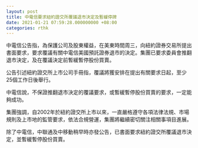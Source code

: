 ```yaml
---
layout: post
title: 中電信要求紐約證交所覆議退市決定及暫緩停牌
date: 2021-01-21 07:59:28.000000000 +08:00
categories: rthk
---
```


中電信公告指，為保護公司及股東權益，在美東時間周三，向紐約證券交易所提出書面要求，要求覆議有關中電信美國預託證券退市的決定。集團已要求委員會推翻退市決定，及在覆議決定前暫緩暫停股份買賣。

公告引述紐約證交所上市公司手冊指，覆議將獲安排在提出有關要求日起，至少25個工作日後舉行。

中電信說，不保證推翻退市決定的覆議要求，或暫緩暫停股份買賣的要求，一定能夠成功。

集團強調，自2002年於紐約證交所上市以來，一直嚴格遵守各項法律法規、市場規則及上市地的監管要求，依法合規營運，集團將繼續密切關注相關事項目進展。

除了中電信，中聯通及中移動稍早時亦發公告，已書面要求紐約證交所覆議退市決定，並暫緩暫停股份買賣。
